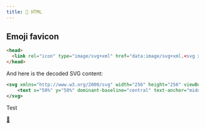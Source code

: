```yaml
---
title: 📜 HTML
---
```


## Emoji favicon

```html
<head>
  <link rel="icon" type="image/svg+xml" href="data:image/svg+xml,<svg xmlns=%22http://www.w3.org/2000/svg%22 width=%22256%22 height=%22256%22 viewBox=%220 0 100 100%22><text x=%2250%%22 y=%2250%%22 dominant-baseline=%22central%22 text-anchor=%22middle%22 font-size=%2290%22>🗓️</text></svg>"/>
</head>
```

And here is the decoded SVG content:

```xml
<svg xmlns="http://www.w3.org/2000/svg" width="256" height="256" viewBox="0 0 100 100">
	<text x="50%" y="50%" dominant-baseline="central" text-anchor="middle" font-size="90">🗓️</text>
</svg>
```

<span class="md-button" onclick='javascript:
	var input = prompt("Enter emoji:",window.getSelection().toString());
	var href = "data:image/svg+xml,<svg xmlns=%22http://www.w3.org/2000/svg%22 width=%22256%22 height=%22256%22 viewBox=%220 0 100 100%22><text x=%2250%%22 y=%2250%%22 dominant-baseline=%22central%22 text-anchor=%22middle%22 font-size=%2290%22>" + input + "</text></svg>";
	document.querySelector("link[rel~=\"icon\"]").href = href;
'>Test</strong>

[🔗](https://css-tricks.com/how-to-create-a-favicon-that-changes-automatically/)
